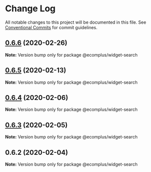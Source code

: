 # Change Log

All notable changes to this project will be documented in this file.
See [Conventional Commits](https://conventionalcommits.org) for commit guidelines.

## [0.6.6](https://github.com/ecomplus/storefront/compare/@ecomplus/widget-search@0.6.5...@ecomplus/widget-search@0.6.6) (2020-02-26)

**Note:** Version bump only for package @ecomplus/widget-search





## [0.6.5](https://github.com/ecomplus/storefront/compare/@ecomplus/widget-search@0.6.4...@ecomplus/widget-search@0.6.5) (2020-02-13)

**Note:** Version bump only for package @ecomplus/widget-search





## [0.6.4](https://github.com/ecomclub/storefront/compare/@ecomplus/widget-search@0.6.3...@ecomplus/widget-search@0.6.4) (2020-02-06)

**Note:** Version bump only for package @ecomplus/widget-search





## [0.6.3](https://github.com/ecomclub/storefront/compare/@ecomplus/widget-search@0.6.2...@ecomplus/widget-search@0.6.3) (2020-02-05)

**Note:** Version bump only for package @ecomplus/widget-search





## 0.6.2 (2020-02-04)

**Note:** Version bump only for package @ecomplus/widget-search
